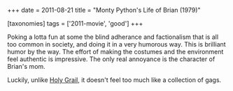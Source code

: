 +++
date = 2011-08-21
title = "Monty Python's Life of Brian (1979)"

[taxonomies]
tags = ['2011-movie', 'good']
+++

Poking a lotta fun at some the blind adherance and factionalism that is
all too common in society, and doing it in a very humorous way. This is
brilliant humor by the way. The effort of making the costumes and the
environment feel authentic is impressive. The only real annoyance is the
character of Brian\'s mom.

Luckily, unlike [Holy Grail], it doesn\'t feel too much like a
collection of gags.

  [Holy Grail]: http://movies.tshepang.net/monty-pythons-quest-for-the-holy-grail-1975

